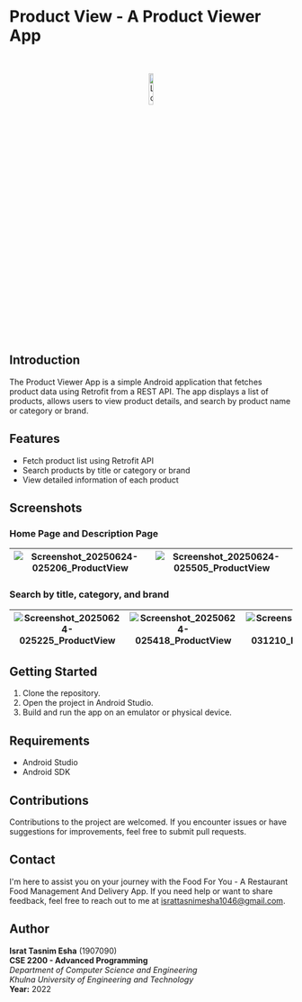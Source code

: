 # Product View - A Product Viewer App

<br>
<p align="center">
  <img src="https://github.com/user-attachments/assets/72010758-9a29-4cb6-960a-9a158b7fcd0b" alt="Logo" width="12%">
</p>

## Introduction

The Product Viewer App is a simple Android application that fetches product data using Retrofit from a REST API. The app displays a list of products, allows users to view product details, and search by product name or category or brand.

## Features
- Fetch product list using Retrofit API
- Search products by title or category or brand
- View detailed information of each product

## Screenshots

### Home Page and Description Page

| ![Screenshot_20250624-025206_ProductView](https://github.com/user-attachments/assets/08f13ca1-a08f-4555-97f6-d6547f531b4d) | ![Screenshot_20250624-025505_ProductView](https://github.com/user-attachments/assets/4419090e-6034-4df7-a7f9-97053fefa18a) |
|---|---|

### Search by title, category, and brand

| ![Screenshot_20250624-025225_ProductView](https://github.com/user-attachments/assets/35bffa43-307a-4ac6-b5e3-9614d0f1872e) | ![Screenshot_20250624-025418_ProductView](https://github.com/user-attachments/assets/9a03dfa9-1d86-49fb-82e5-119f373456a2) | ![Screenshot_20250624-031210_ProductView](https://github.com/user-attachments/assets/4435bb58-cc34-4168-9e1b-b0a5293501b6) |
|---|---|---|

## Getting Started

1. Clone the repository.
2. Open the project in Android Studio.
3. Build and run the app on an emulator or physical device.

## Requirements

- Android Studio
- Android SDK

## Contributions

Contributions to the project are welcomed. If you encounter issues or have suggestions for improvements, feel free to submit pull requests.

## Contact

I'm here to assist you on your journey with the Food For You - A Restaurant Food Management And Delivery App. If you need help or want to share feedback, feel free to reach out to me at [israttasnimesha1046@gmail.com](mailto:israttasnimesha1046@gmail.com).

## Author

**Israt Tasnim Esha** (1907090)  
**CSE 2200 - Advanced Programming**  
*Department of Computer Science and Engineering*  
*Khulna University of Engineering and Technology*          
**Year:** 2022
